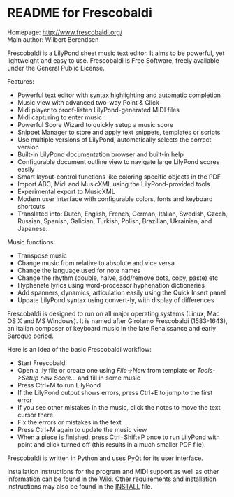 README for Frescobaldi
======================

Homepage: http://www.frescobaldi.org/  
Main author: Wilbert Berendsen

Frescobaldi is a LilyPond sheet music text editor. It aims to be powerful, yet
lightweight and easy to use. Frescobaldi is Free Software, freely available
under the General Public License. 

Features:

- Powerful text editor with syntax highlighting and automatic completion
- Music view with advanced two-way Point & Click
- Midi player to proof-listen LilyPond-generated MIDI files
- Midi capturing to enter music
- Powerful Score Wizard to quickly setup a music score
- Snippet Manager to store and apply text snippets, templates or scripts
- Use multiple versions of LilyPond, automatically selects the correct version
- Built-in LilyPond documentation browser and built-in help
- Configurable document outline view to navigate large LilyPond scores easily
- Smart layout-control functions like coloring specific objects in the PDF
- Import ABC, Midi and MusicXML using the LilyPond-provided tools
- Experimental export to MusicXML
- Modern user interface with configurable colors, fonts and keyboard shortcuts
- Translated into: Dutch, English, French, German, Italian, Swedish, Czech,
  Russian, Spanish, Galician, Turkish, Polish, Brazilian, Ukrainian, and Japanese.

Music functions:

- Transpose music
- Change music from relative to absolute and vice versa
- Change the language used for note names
- Change the rhythm (double, halve, add/remove dots, copy, paste) etc
- Hyphenate lyrics using word-processor hyphenation dictionaries
- Add spanners, dynamics, articulation easily using the Quick Insert panel
- Update LilyPond syntax using convert-ly, with display of differences

Frescobaldi is designed to run on all major operating systems (Linux, Mac OS X
and MS Windows). It is named after Girolamo Frescobaldi (1583-1643), an Italian
composer of keyboard music in the late Renaissance and early Baroque period.

Here is an idea of the basic Frescobaldi workflow:

- Start Frescobaldi
- Open a .ly file or create one using *File->New* from template or
  *Tools->Setup new Score...* and fill in some music
- Press Ctrl+M to run LilyPond
- If the LilyPond output shows errors, press Ctrl+E to jump to the first error
- If you see other mistakes in the music, click the notes to move the text
  cursor there
- Fix the errors or mistakes in the text
- Press Ctrl+M again to update the music view
- When a piece is finished, press Ctrl+Shift+P once to run LilyPond with point
  and click turned off (this results in a much smaller PDF file).

Frescobaldi is written in Python and uses PyQt for its user interface.

Installation instructions for the program and MIDI support as well as other
information can be found in the [Wiki](https://github.com/frescobaldi/frescobaldi/wiki).
Other requirements and installation instructions may also be found in the
[INSTALL](INSTALL) file.
